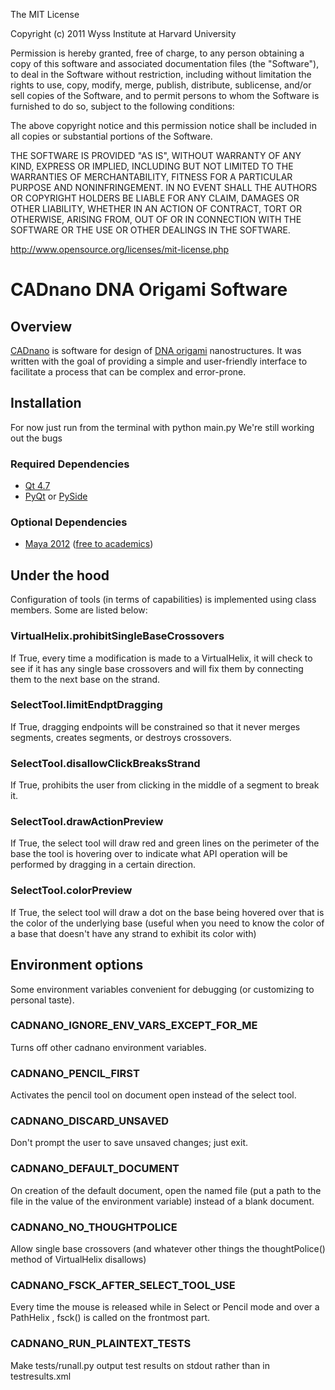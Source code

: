 The MIT License

Copyright (c) 2011 Wyss Institute at Harvard University

Permission is hereby granted, free of charge, to any person obtaining a copy
of this software and associated documentation files (the "Software"), to deal
in the Software without restriction, including without limitation the rights
to use, copy, modify, merge, publish, distribute, sublicense, and/or sell
copies of the Software, and to permit persons to whom the Software is
furnished to do so, subject to the following conditions:

The above copyright notice and this permission notice shall be included in
all copies or substantial portions of the Software.

THE SOFTWARE IS PROVIDED "AS IS", WITHOUT WARRANTY OF ANY KIND, EXPRESS OR
IMPLIED, INCLUDING BUT NOT LIMITED TO THE WARRANTIES OF MERCHANTABILITY,
FITNESS FOR A PARTICULAR PURPOSE AND NONINFRINGEMENT. IN NO EVENT SHALL THE
AUTHORS OR COPYRIGHT HOLDERS BE LIABLE FOR ANY CLAIM, DAMAGES OR OTHER
LIABILITY, WHETHER IN AN ACTION OF CONTRACT, TORT OR OTHERWISE, ARISING FROM,
OUT OF OR IN CONNECTION WITH THE SOFTWARE OR THE USE OR OTHER DEALINGS IN
THE SOFTWARE.

http://www.opensource.org/licenses/mit-license.php

# CADnano DNA Origami Software

## Overview
[CADnano](http://cadnano.org/) is software for design of 
[DNA origami](http://en.wikipedia.org/wiki/DNA_origami) nanostructures. 
It was written with the goal of providing a simple and user-friendly interface 
to facilitate a process that can be complex and error-prone.

## Installation
For now just run from the terminal with python main.py
We're still working out the bugs

### Required Dependencies
* [Qt 4.7](http://qt.nokia.com/products/)
* [PyQt](http://www.riverbankcomputing.co.uk/software/pyqt/intro) or [PySide](http://www.pyside.org/)

### Optional Dependencies
* [Maya 2012](http://usa.autodesk.com/maya/) ([free to academics](http://students.autodesk.com/))

## Under the hood
Configuration of tools (in terms of capabilities) is implemented using class members. Some are listed below:
### VirtualHelix.prohibitSingleBaseCrossovers
If True, every time a modification is made to a VirtualHelix, it will check to
see if it has any single base crossovers and will fix them by connecting
them to the next base on the strand.
### SelectTool.limitEndptDragging
If True, dragging endpoints will be constrained so that it never
merges segments, creates segments, or destroys crossovers.
### SelectTool.disallowClickBreaksStrand
If True, prohibits the user from clicking in the middle of a segment to
break it.
### SelectTool.drawActionPreview
If True, the select tool will draw red and green lines on the perimeter
of the base the tool is hovering over to indicate what API operation will
be performed by dragging in a certain direction.
### SelectTool.colorPreview
If True, the select tool will draw a dot on the base being hovered over
that is the color of the underlying base (useful when you need to know
the color of a base that doesn't have any strand to exhibit its color with)

## Environment options
Some environment variables convenient for debugging (or customizing to personal taste).
### CADNANO_IGNORE_ENV_VARS_EXCEPT_FOR_ME
Turns off other cadnano environment variables.
### CADNANO_PENCIL_FIRST
Activates the pencil tool on document open instead of the select tool.
### CADNANO_DISCARD_UNSAVED
Don't prompt the user to save unsaved changes; just exit.
### CADNANO_DEFAULT_DOCUMENT
On creation of the default document, open the named file (put a path to the file
in the value of the environment variable) instead of a blank document.
### CADNANO_NO_THOUGHTPOLICE
Allow single base crossovers (and whatever other things the thoughtPolice() method
of VirtualHelix disallows)
### CADNANO_FSCK_AFTER_SELECT_TOOL_USE
Every time the mouse is released while in Select or Pencil mode and over a PathHelix
, fsck() is called on the frontmost part.
### CADNANO_RUN_PLAINTEXT_TESTS
Make tests/runall.py output test results on stdout rather than in testresults.xml
